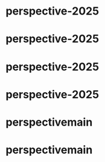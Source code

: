 # perspective-2025
# perspective-2025
# perspective-2025
# perspective-2025
# perspectivemain
# perspectivemain
